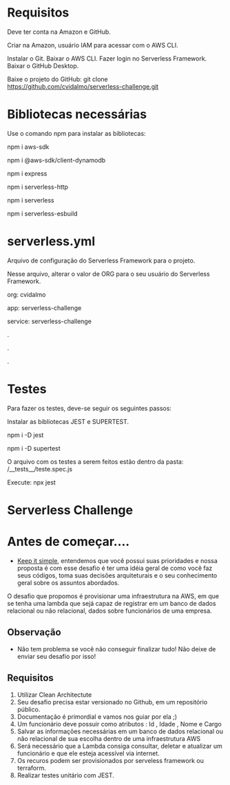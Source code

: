 
# Requisitos

Deve ter conta na Amazon e GitHub.

Criar na Amazon, usuário IAM para acessar com o AWS CLI.

Instalar o Git.
Baixar o AWS CLI.
Fazer login no Serverless Framework.
Baixar o GitHub Desktop.

Baixe o projeto do GitHub:
git clone https://github.com/cvidalmo/serverless-challenge.git

# Bibliotecas necessárias
Use o comando npm para instalar as bibliotecas:

npm i aws-sdk

npm i @aws-sdk/client-dynamodb

npm i express

npm i serverless-http

npm i serverless

npm i serverless-esbuild


# serverless.yml
Arquivo de configuração do Serverless Framework para o projeto.

Nesse arquivo, alterar o valor de ORG para o seu usuário do Serverless Framework.

org: cvidalmo

app: serverless-challenge

service: serverless-challenge

.

.

.

# Testes
Para fazer os testes, deve-se seguir os seguintes passos:

Instalar as bibliotecas JEST e SUPERTEST.

npm i -D jest

npm i -D supertest

O arquivo com os testes a serem feitos estão dentro da pasta: /\_\_tests\_\_/teste.spec.js

Execute: npx jest

#
#



# Serverless Challenge

# Antes de começar....

- [Keep it simple](https://pt.wikipedia.org/wiki/Princ%C3%ADpio_KISS), entendemos que você possui suas prioridades e nossa proposta é com esse desafio é ter uma idéia geral de como você faz seus códigos, toma suas decisões arquiteturais e o seu conhecimento geral sobre os assuntos abordados.

O desafio que propomos é provisionar uma infraestrutura na AWS, em que se tenha uma lambda que sejá capaz de registrar em um banco de dados relacional ou não relacional, dados sobre funcionários de uma empresa.

## Observação
- Não tem problema se você não conseguir finalizar tudo! Não deixe de enviar seu desafio por isso!

## Requisitos
 1. Utilizar Clean Architectute
 2. Seu desafio precisa estar versionado no Github, em um repositório público.
 3. Documentação é primordial e vamos nos guiar por ela ;)
 4. Um funcionário deve possuir como atributos : Id , Idade , Nome e Cargo<br/>
 5. Salvar as informações necessárias em um banco de dados relacional ou não relacional de sua escolha dentro de uma infraestrutura AWS<br/>
 6. Será necessário que a Lambda consiga consultar, deletar e atualizar um funcionário e que ele esteja acessível via internet.<br/>
 7. Os recuros podem ser provisionados por serveless framework ou terraform.
 8. Realizar testes unitário com JEST.

